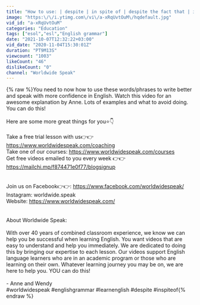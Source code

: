 ```yaml
---
title: "How to use: | despite | in spite of | despite the fact that | in spite of the fact that | 2020"
image: "https:\/\/i.ytimg.com\/vi\/a-xRqUvtOuM\/hqdefault.jpg"
vid_id: "a-xRqUvtOuM"
categories: "Education"
tags: ["esol","esl","English grammar"]
date: "2021-10-07T12:32:22+03:00"
vid_date: "2020-11-04T15:30:01Z"
duration: "PT9M13S"
viewcount: "1003"
likeCount: "46"
dislikeCount: "0"
channel: "Worldwide Speak"
---
```

{% raw %}You need to now how to use these words/phrases to write better and speak with more confidence in English. Watch this video for an awesome explanation by Anne. Lots of examples and what to avoid doing. You can do this! <br /><br />Here are some more great things for you⭐👇<br /><br />Take a free trial lesson with us👉👉  <a rel="nofollow" target="blank" href="https://www.worldwidespeak.com/coaching">https://www.worldwidespeak.com/coaching</a><br />Take one of our courses: <a rel="nofollow" target="blank" href="https://www.worldwidespeak.com/courses">https://www.worldwidespeak.com/courses</a><br />Get free videos emailed to you every week 👉👉<a rel="nofollow" target="blank" href="https://mailchi.mp/f874471e0f77/blogsignup">https://mailchi.mp/f874471e0f77/blogsignup</a><br /><br /><br />Join us on Facebook👉👉: <a rel="nofollow" target="blank" href="https://www.facebook.com/worldwidespeak/">https://www.facebook.com/worldwidespeak/</a> <br />Instagram: worldwide.speak <br />Website: <a rel="nofollow" target="blank" href="https://www.worldwidespeak.com/">https://www.worldwidespeak.com/</a> <br /><br /><br />About Worldwide Speak:<br /><br />With over 40 years of combined classroom experience, we know we can help you be successful when learning English. You want videos that are easy to understand and help you immediately. We are dedicated to doing this by bringing our expertise to each lesson. Our videos support English language learners who are in an academic program or those who are learning on their own. Whatever learning journey you may be on, we are here to help you. YOU can do this!<br /><br />- Anne and Wendy<br />#worldwidespeak #englishgrammar #learnenglish #despite #inspiteof{% endraw %}
